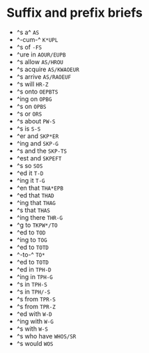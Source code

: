 # Suffix and prefix briefs

* ^s a^ `AS`
* ^-cum-^ `K*UPL`
* ^s of `-FS`
* ^ure in `AOUR/EUPB`
* ^s allow `AS/HROU`
* ^s acquire `AS/KWAOEUR`
* ^s arrive `AS/RAOEUF`
* ^s will `HR-Z`
* ^s onto `OEPBTS`
* ^ing on `OPBG`
* ^s on `OPBS`
* ^s or `ORS`
* ^s about `PW-S`
* ^s is `S-S`
* ^er and `SKP*ER`
* ^ing and `SKP-G`
* ^s and the `SKP-TS`
* ^est and `SKPEFT`
* ^s so `SOS`
* ^ed it `T-D`
* ^ing it `T-G`
* ^en that `THA*EPB`
* ^ed that `THAD`
* ^ing that `THAG`
* ^s that `THAS`
* ^ing there `THR-G`
* ^g to `TKPW*/TO`
* ^ed to `TOD`
* ^ing to `TOG`
* ^ed to `TOTD`
* ^-to-^ `TO*`
* ^ed to `TOTD`
* ^ed in `TPH-D`
* ^ing in `TPH-G`
* ^s in `TPH-S`
* ^s in `TPH/-S`
* ^s from `TPR-S`
* ^s from `TPR-Z`
* ^ed with `W-D`
* ^ing with `W-G`
* ^s with `W-S`
* ^s who have `WHOS/SR`
* ^s would `WOS`

